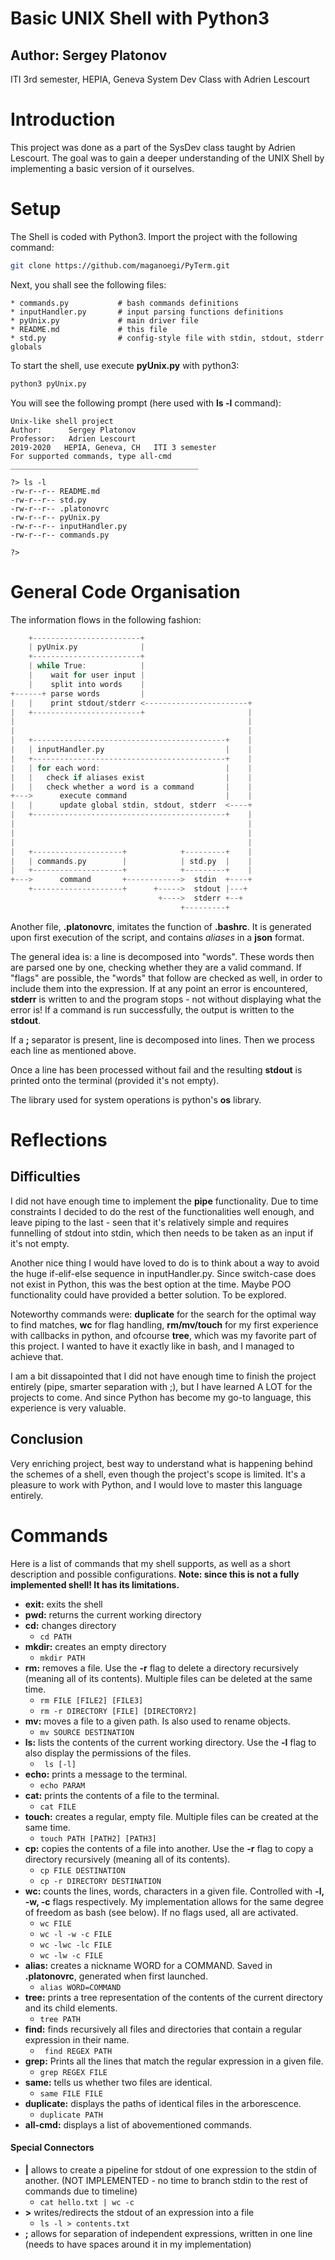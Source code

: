 
# Basic UNIX Shell with Python3
## Author: Sergey Platonov 
ITI 3rd semester, HEPIA, Geneva
System Dev Class with Adrien Lescourt

# Introduction
This project was done as a part of the SysDev class taught by Adrien Lescourt. The goal was to gain a deeper understanding of the UNIX Shell by implementing a basic version of it ourselves.

# Setup
The Shell is coded with Python3. Import the project with the following command:
```bash
git clone https://github.com/maganoegi/PyTerm.git
```
Next, you shall see the following files:
```
* commands.py           # bash commands definitions
* inputHandler.py       # input parsing functions definitions
* pyUnix.py             # main driver file
* README.md             # this file
* std.py                # config-style file with stdin, stdout, stderr globals
```
To start the shell, use execute __pyUnix.py__ with python3:
```bash
python3 pyUnix.py
```

You will see the following prompt (here used with __ls -l__ command):
```
Unix-like shell project
Author:		 Sergey Platonov
Professor:	 Adrien Lescourt
2019-2020	HEPIA, Geneva, CH	ITI 3 semester
For supported commands, type all-cmd
__________________________________________

?> ls -l
-rw-r--r-- README.md
-rw-r--r-- std.py
-rw-r--r-- .platonovrc
-rw-r--r-- pyUnix.py
-rw-r--r-- inputHandler.py
-rw-r--r-- commands.py

?> 
```

# General Code Organisation
The information flows in the following fashion:
```c
    +------------------------+
    | pyUnix.py              |
    +------------------------+
    | while True:            |
    |    wait for user input |
    |    split into words    |
+------+ parse words         |
|   |    print stdout/stderr <-----------------------+
|   +------------------------+                       |
|                                                    |
|                                                    |
|   +-------------------------------------------+    |
|   | inputHandler.py                           |    |
|   +-------------------------------------------+    |
|   | for each word:                            |    |
|   |   check if aliases exist                  |    |
|   |   check whether a word is a command       |    |
+--->      execute command                      |    |
|   |      update global stdin, stdout, stderr  <----+
|   +-------------------------------------------+    |
|                                                    |
|                                                    |
|                                                    |
|   +--------------------+            +---------+    |
|   | commands.py        |            | std.py  |    |
|   +--------------------+            +---------+    |
+--->      command       +------------>  stdin  +----+
    +--------------------+      +----->  stdout |---+
                                 +---->  stderr +--+
                                      +---------+
```
Another file, __.platonovrc__, imitates the function of __.bashrc__. It is generated upon first execution of the script, and contains _aliases_ in a __json__ format.

The general idea is: a line is decomposed into "words". These words then are parsed one by one, checking whether they are a valid command. If "flags" are possible, the "words" that follow are checked as well, in order to include them into the expression. If at any point an error is encountered, __stderr__ is written to and the program stops - not without displaying what the error is! If a command is run successfully, the output is written to the __stdout__.

If a __;__ separator is present, line is decomposed into lines. Then we process each line as mentioned above.

Once a line has been processed without fail and the resulting __stdout__ is printed onto the terminal (provided it's not empty).

The library used for system operations is python's __os__ library.

# Reflections

## Difficulties
I did not have enough time to implement the __pipe__ functionality. Due to time constraints I decided to do the rest of the functionalities well enough, and leave piping to the last - seen that it's relatively simple and requires funnelling of stdout into stdin, which then needs to be taken as an input if it's not empty.

Another nice thing I would have loved to do is to think about a way to avoid the huge if-elif-else sequence in inputHandler.py. Since switch-case does not exist in Python, this was the best option at the time. Maybe POO functionality could have provided a better solution. To be explored.

Noteworthy commands were: __duplicate__ for the search for the optimal way to find matches, __wc__ for flag handling, __rm/mv/touch__ for my first experience with callbacks in python, and ofcourse __tree__, which was my favorite part of this project. I wanted to have it exactly like in bash, and I managed to achieve that.

I am a bit dissapointed that I did not have enough time to finish the project entirely (pipe, smarter separation with ;), but I have learned A LOT for the projects to come. And since Python has become my go-to language, this experience is very valuable.

## Conclusion
Very enriching project, best way to understand what is happening behind the schemes of a shell, even though the project's scope is limited. It's a pleasure to work with Python, and I would love to master this language entirely.



# Commands
Here is a list of commands that my shell supports, as well as a short description and possible configurations. __Note: since this is not a fully implemented shell! It has its limitations.__

* __exit:__ exits the shell 
* __pwd:__ returns the current working directory 
* __cd:__ changes directory
    * ``` cd PATH ``` 
* __mkdir:__ creates an empty directory
    * ``` mkdir PATH ```
* __rm:__ removes a file. Use the __-r__ flag to delete a directory recursively (meaning all of its contents). Multiple files can be deleted at the same time.
    * ``` rm FILE [FILE2] [FILE3] ```
    * ``` rm -r DIRECTORY [FILE] [DIRECTORY2] ```
* __mv:__ moves a file to a given path. Is also used to rename objects.
    * ``` mv SOURCE DESTINATION ```
* __ls:__ lists the contents of the current working directory. Use the __-l__ flag to also display the permissions of the files.
    * ``` ls [-l]```
* __echo:__ prints a message to the terminal.
    * ``` echo PARAM ```
* __cat:__ prints the contents of a file to the terminal.
    * ``` cat FILE ```
* __touch:__ creates a regular, empty file. Multiple files can be created at the same time.
    * ``` touch PATH [PATH2] [PATH3] ```
* __cp:__ copies the contents of a file into another. Use the __-r__ flag to copy a directory recursively (meaning all of its contents).
    * ``` cp FILE DESTINATION ```
    * ``` cp -r DIRECTORY DESTINATION ```
* __wc:__ counts the lines, words, characters in a given file. Controlled with __-l, -w, -c__ flags respectively. My implementation allows for the same degree of freedom as bash (see below). If no flags used, all are activated.
    * ``` wc FILE ```
    * ``` wc -l -w -c FILE ```
    * ``` wc -lwc -lc FILE ```
    * ``` wc -lw -c FILE ```
* __alias:__ creates a nickname WORD for a COMMAND. Saved in __.platonovrc__, generated when first launched.
    * ``` alias WORD=COMMAND ```
* __tree:__ prints a tree representation of the contents of the current directory and its child elements.
    * ``` tree PATH ```
* __find:__ finds recursively all files and directories that contain a regular expression in their name.
    * ``` find REGEX PATH```
* __grep:__ Prints all the lines that match the regular expression in a given file.
    * ``` grep REGEX FILE ```
* __same:__ tells us whether two files are identical.
    * ``` same FILE FILE ```
* __duplicate:__ displays the paths of identical files in the arborescence.
    * ``` duplicate PATH ```
* __all-cmd:__ displays a list of abovementioned commands.

#### Special Connectors

* __|__ allows to create a pipeline for stdout of one expression to the stdin of another. (NOT IMPLEMENTED - no time to branch stdin to the rest of commands due to timeline)
    * ``` cat hello.txt | wc -c ```
* __>__ writes/redirects the stdout of an expression into a file
    * ``` ls -l > contents.txt ```
* __;__ allows for separation of independent expressions, written in one line (needs to have spaces around it in my implementation)


